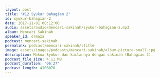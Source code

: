 ```yaml
---
layout: post
title: "#12 Syukur Bahagian 2"
id: syukur-bahagian-2
date: 2017-11-01 00:12:00
audio: assets/audio/mencari-sakinah/syukur-bahagian-2.mp3
album: Mencari Sakinah
speaker_id: drmaza
podcast: mencari-sakinah
permalink: podcast/mencari-sakinah/:title
image: assets/images/podcasts/mencari-sakinah/album-picture-small.jpg
description: Makna Syukur dan kaitannya dengan sakinah (Bahagian 2). 
podcast_file_size: 4.11 MB
podcast_duration: "06:27"
podcast_length: 4108078
--- 
```

